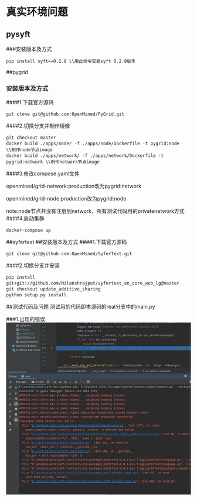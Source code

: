 # 真实环境问题

## pysyft

###安装版本及方式
```shell
pip install syft==0.2.8 \\用此命令安装syft 0.2.8版本  
```

##pygrid
### 安装版本及方式

####1.下载官方源码
```shell
git clone git@github.com:OpenMined/PyGrid.git
```

####2.切换分支并制作镜像
```shell
git checkout master
docker build ./apps/node/ -f ./apps/node/Dockerfile -t pygrid:node \\制作node节点image
docker build ./apps/network/ -f ./apps/network/Dockerfile -t pygrid:network \\制作network节点image
```

####3.修改compose.yaml文件

openmined/grid-network:production改为pygrid:network

openmined/grid-node:production改为pygrid:node

note:node节点并没有注册到network，所有测试代码用的privatenetwork方式
####4.启动集群
```shell
docker-compose up
```

##syfertext
##安装版本及方式
####1.下载官方源码
```shell
git clone git@github.com:OpenMined/SyferText.git
```

####2.切换分支并安装
```shell
pip install git+git://github.com/Nilanshrajput/syfertext_en_core_web_lg@master
git checkout update_additive_sharing
python setup.py install
```

##测试代码及问题
测试用的代码即本源码的real分支中的main.py

###1.出现的错误
![img](./error.png)